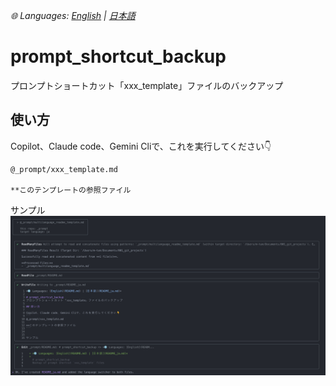 *🌐 Languages: [English](README.md) | [日本語](README_ja.md)*

# prompt_shortcut_backup
プロンプトショートカット「xxx_template」ファイルのバックアップ

## 使い方

Copilot、Claude code、Gemini Cliで、これを実行してください👇
```
@_prompt/xxx_template.md

**このテンプレートの参照ファイル
```


サンプル
![usage_sample](usage_sample.png)